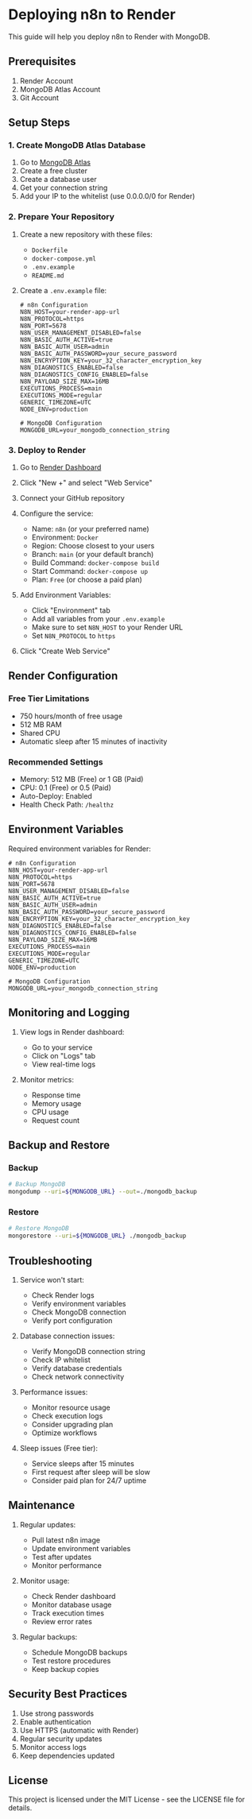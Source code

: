 # Deploying n8n to Render

This guide will help you deploy n8n to Render with MongoDB.

## Prerequisites

1. Render Account
2. MongoDB Atlas Account
3. Git Account

## Setup Steps

### 1. Create MongoDB Atlas Database

1. Go to [MongoDB Atlas](https://www.mongodb.com/cloud/atlas)
2. Create a free cluster
3. Create a database user
4. Get your connection string
5. Add your IP to the whitelist (use 0.0.0.0/0 for Render)

### 2. Prepare Your Repository

1. Create a new repository with these files:

   - `Dockerfile`
   - `docker-compose.yml`
   - `.env.example`
   - `README.md`

2. Create a `.env.example` file:

   ```env
   # n8n Configuration
   N8N_HOST=your-render-app-url
   N8N_PROTOCOL=https
   N8N_PORT=5678
   N8N_USER_MANAGEMENT_DISABLED=false
   N8N_BASIC_AUTH_ACTIVE=true
   N8N_BASIC_AUTH_USER=admin
   N8N_BASIC_AUTH_PASSWORD=your_secure_password
   N8N_ENCRYPTION_KEY=your_32_character_encryption_key
   N8N_DIAGNOSTICS_ENABLED=false
   N8N_DIAGNOSTICS_CONFIG_ENABLED=false
   N8N_PAYLOAD_SIZE_MAX=16MB
   EXECUTIONS_PROCESS=main
   EXECUTIONS_MODE=regular
   GENERIC_TIMEZONE=UTC
   NODE_ENV=production

   # MongoDB Configuration
   MONGODB_URL=your_mongodb_connection_string
   ```

### 3. Deploy to Render

1. Go to [Render Dashboard](https://dashboard.render.com)
2. Click "New +" and select "Web Service"
3. Connect your GitHub repository
4. Configure the service:

   - Name: `n8n` (or your preferred name)
   - Environment: `Docker`
   - Region: Choose closest to your users
   - Branch: `main` (or your default branch)
   - Build Command: `docker-compose build`
   - Start Command: `docker-compose up`
   - Plan: `Free` (or choose a paid plan)

5. Add Environment Variables:

   - Click "Environment" tab
   - Add all variables from your `.env.example`
   - Make sure to set `N8N_HOST` to your Render URL
   - Set `N8N_PROTOCOL` to `https`

6. Click "Create Web Service"

## Render Configuration

### Free Tier Limitations

- 750 hours/month of free usage
- 512 MB RAM
- Shared CPU
- Automatic sleep after 15 minutes of inactivity

### Recommended Settings

- Memory: 512 MB (Free) or 1 GB (Paid)
- CPU: 0.1 (Free) or 0.5 (Paid)
- Auto-Deploy: Enabled
- Health Check Path: `/healthz`

## Environment Variables

Required environment variables for Render:

```env
# n8n Configuration
N8N_HOST=your-render-app-url
N8N_PROTOCOL=https
N8N_PORT=5678
N8N_USER_MANAGEMENT_DISABLED=false
N8N_BASIC_AUTH_ACTIVE=true
N8N_BASIC_AUTH_USER=admin
N8N_BASIC_AUTH_PASSWORD=your_secure_password
N8N_ENCRYPTION_KEY=your_32_character_encryption_key
N8N_DIAGNOSTICS_ENABLED=false
N8N_DIAGNOSTICS_CONFIG_ENABLED=false
N8N_PAYLOAD_SIZE_MAX=16MB
EXECUTIONS_PROCESS=main
EXECUTIONS_MODE=regular
GENERIC_TIMEZONE=UTC
NODE_ENV=production

# MongoDB Configuration
MONGODB_URL=your_mongodb_connection_string
```

## Monitoring and Logging

1. View logs in Render dashboard:

   - Go to your service
   - Click on "Logs" tab
   - View real-time logs

2. Monitor metrics:
   - Response time
   - Memory usage
   - CPU usage
   - Request count

## Backup and Restore

### Backup

```bash
# Backup MongoDB
mongodump --uri=${MONGODB_URL} --out=./mongodb_backup
```

### Restore

```bash
# Restore MongoDB
mongorestore --uri=${MONGODB_URL} ./mongodb_backup
```

## Troubleshooting

1. Service won't start:

   - Check Render logs
   - Verify environment variables
   - Check MongoDB connection
   - Verify port configuration

2. Database connection issues:

   - Verify MongoDB connection string
   - Check IP whitelist
   - Verify database credentials
   - Check network connectivity

3. Performance issues:

   - Monitor resource usage
   - Check execution logs
   - Consider upgrading plan
   - Optimize workflows

4. Sleep issues (Free tier):
   - Service sleeps after 15 minutes
   - First request after sleep will be slow
   - Consider paid plan for 24/7 uptime

## Maintenance

1. Regular updates:

   - Pull latest n8n image
   - Update environment variables
   - Test after updates
   - Monitor performance

2. Monitor usage:

   - Check Render dashboard
   - Monitor database usage
   - Track execution times
   - Review error rates

3. Regular backups:
   - Schedule MongoDB backups
   - Test restore procedures
   - Keep backup copies

## Security Best Practices

1. Use strong passwords
2. Enable authentication
3. Use HTTPS (automatic with Render)
4. Regular security updates
5. Monitor access logs
6. Keep dependencies updated

## License

This project is licensed under the MIT License - see the LICENSE file for details.
